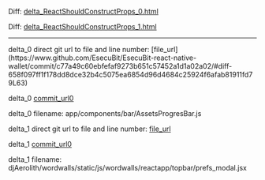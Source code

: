 Diff: [delta_ReactShouldConstructProps_0.html](./delta_ReactShouldConstructProps_0.html)

Diff: [delta_ReactShouldConstructProps_1.html](./delta_ReactShouldConstructProps_1.html)

<hr>
delta_0 direct git url to file and line number: [file_url](https://www.github.com/EsecuBit/EsecuBit-react-native-wallet/commit/c77a49c60ebfefaf9273b651c57452a1d1a02a02/#diff-658f097ff1f178dd8dce32b4c5075ea6854d96d4684c25924f6afab81911fd79L63)

delta_0 [commit_url0](https://www.github.com/EsecuBit/EsecuBit-react-native-wallet/commit/c77a49c60ebfefaf9273b651c57452a1d1a02a02)

delta_0 filename: app/components/bar/AssetsProgresBar.js



delta_1 direct git url to file and line number: [file_url](https://www.github.com/domino14/Webolith/commit/8b769b3481cd7d7e348602d93df82201abc780e1/#diff-35288a91adc9677437820d658e85d65eea374e073bb5084692727bb28dd46785L9)

delta_1 [commit_url0](https://www.github.com/domino14/Webolith/commit/8b769b3481cd7d7e348602d93df82201abc780e1)

delta_1 filename: djAerolith/wordwalls/static/js/wordwalls/reactapp/topbar/prefs_modal.jsx



